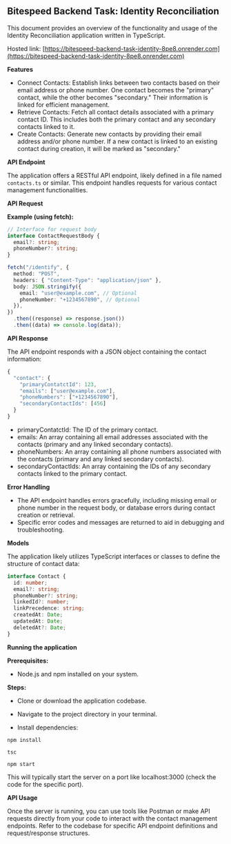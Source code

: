 ## Bitespeed Backend Task: Identity Reconciliation

This document provides an overview of the functionality and usage of the Identity Reconciliation application written in TypeScript.

Hosted link: [https://bitespeed-backend-task-identity-8pe8.onrender.com](https://bitespeed-backend-task-identity-8pe8.onrender.com)

**Features**

- Connect Contacts: Establish links between two contacts based on their email address or phone number. One contact becomes the "primary" contact, while the other becomes "secondary." Their information is linked for efficient management.
- Retrieve Contacts: Fetch all contact details associated with a primary contact ID. This includes both the primary contact and any secondary contacts linked to it.
- Create Contacts: Generate new contacts by providing their email address and/or phone number. If a new contact is linked to an existing contact during creation, it will be marked as "secondary."

**API Endpoint**

The application offers a RESTful API endpoint, likely defined in a file named `contacts.ts` or similar. This endpoint handles requests for various contact management functionalities.

**API Request**

**Example (using fetch):**

```typescript
// Interface for request body
interface ContactRequestBody {
  email?: string;
  phoneNumber?: string;
}

fetch("/identify", {
  method: "POST",
  headers: { "Content-Type": "application/json" },
  body: JSON.stringify({
    email: "user@example.com", // Optional
    phoneNumber: "+1234567890", // Optional
  }),
})
  .then((response) => response.json())
  .then((data) => console.log(data));
```

**API Response**

The API endpoint responds with a JSON object containing the contact information:

```typescript
{
  "contact": {
    "primaryContatctId": 123,
    "emails": ["user@example.com"],
    "phoneNumbers": ["+1234567890"],
    "secondaryContactIds": [456]
  }
}
```

- primaryContatctId: The ID of the primary contact.
- emails: An array containing all email addresses associated with the contacts (primary and any linked secondary contacts).
- phoneNumbers: An array containing all phone numbers associated with the contacts (primary and any linked secondary contacts).
- secondaryContactIds: An array containing the IDs of any secondary contacts linked to the primary contact.

**Error Handling**

- The API endpoint handles errors gracefully, including missing email or phone number in the request body, or database errors during contact creation or retrieval.
- Specific error codes and messages are returned to aid in debugging and troubleshooting.

**Models**

The application likely utilizes TypeScript interfaces or classes to define the structure of contact data:

```typescript
interface Contact {
  id: number;
  email?: string;
  phoneNumber?: string;
  linkedId?: number;
  linkPrecedence: string;
  createdAt: Date;
  updatedAt: Date;
  deletedAt?: Date;
}
```

**Running the application**

**Prerequisites:**

- Node.js and npm installed on your system.

**Steps:**

- Clone or download the application codebase.

- Navigate to the project directory in your terminal.

- Install dependencies:

```
npm install
```

```
tsc
```

```
npm start
```

This will typically start the server on a port like localhost:3000 (check the code for the specific port).

**API Usage**

Once the server is running, you can use tools like Postman or make API requests directly from your code to interact with the contact management endpoints. Refer to the codebase for specific API endpoint definitions and request/response structures.
